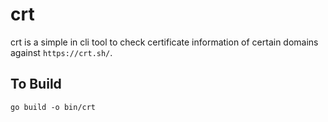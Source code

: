 # crt

crt is a simple in cli tool to check certificate information of certain domains against `https://crt.sh/`.

## To Build
`go build -o bin/crt`